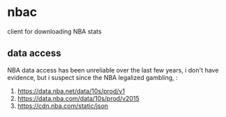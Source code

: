 # nbac
client for downloading NBA stats

## data access

NBA data access has been unreliable over the last few years, i don't have evidence, but i suspect since the NBA legalized gambling, :

1. https://data.nba.net/data/10s/prod/v1
1. https://data.nba.com/data/10s/prod/v2015
1. https://cdn.nba.com/static/json